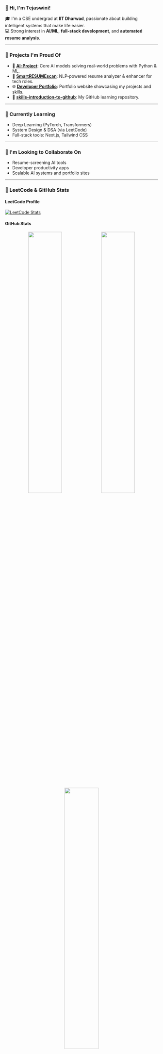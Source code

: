 ### 👋 Hi, I'm Tejaswini!

🎓 I'm a CSE undergrad at **IIT Dharwad**, passionate about building intelligent systems that make life easier.  
💻 Strong interest in **AI/ML**, **full-stack development**, and **automated resume analysis**.

---

### 🔭 Projects I'm Proud Of

- 🧠 [**AI-Project**](https://github.com/Sotejaswini/AI-project): Core AI models solving real-world problems with Python & ML.
- 📄 [**SmartRESUMEscan**](https://github.com/Sotejaswini/SmartRESUMEscan): NLP-powered resume analyzer & enhancer for tech roles.
- 🌐 [**Developer Portfolio**](https://github.com/Sotejaswini/developer-portfolio): Portfolio website showcasing my projects and skills.
- 🎯 [**skills-introduction-to-github**](https://github.com/Sotejaswini/skills-introduction-to-github): My GitHub learning repository.

---

### 🌱 Currently Learning

- Deep Learning (PyTorch, Transformers)
- System Design & DSA (via LeetCode)
- Full-stack tools: Next.js, Tailwind CSS

---

### 🤝 I'm Looking to Collaborate On

- Resume-screening AI tools  
- Developer productivity apps  
- Scalable AI systems and portfolio sites

---

### 🧠 LeetCode & GitHub Stats

#### LeetCode Profile
[![LeetCode Stats](https://leetcard.jacoblin.cool/ChiduralaTejaswini?theme=dark&font=Roboto&ext=activity)](https://leetcode.com/u/ChiduralaTejaswini/)

#### GitHub Stats
<p align="center">
  <img src="https://github-readme-stats.vercel.app/api?username=Sotejaswini&show_icons=true&theme=github_dark&hide_title=true" width="47%"/>
  <img src="https://github-readme-streak-stats.herokuapp.com/?user=Sotejaswini&theme=github-dark-blue" width="47%"/>
  <br/>
  <img src="https://github-readme-stats.vercel.app/api/top-langs/?username=Sotejaswini&layout=compact&theme=github_dark&langs_count=8" width="47%"/>
</p>

---

### ⚡ Skills

- **Languages:** Python, JavaScript, C++, TypeScript, C
- **Web:** React, Node.js, Express, Next.js, TailwindCSS, HTML/CSS
- **AI/ML:** NumPy, Pandas, Scikit-learn, Matplotlib, NLTK, Transformers
- **Tools:** GitHub, VS Code, Linux, Postman, Figma

---

### 📫 How to Reach Me

- 📧 Email: tejaswinicse21@iitdh.ac.in
- 💼 LinkedIn: [linkedin.com/in/tejaswini-c](https://www.linkedin.com/in/tejaswini-c/)
- 🌐 Portfolio: [tejaswini.dev](https://github.com/Sotejaswini/developer-portfolio)

---

### 😄 Pronouns

She / Her

---

### ⚡ Fun Fact

**I taught an AI to read resumes, now it roasts mine better than recruiters do!** 😅

---

*Thanks for visiting! Let’s build something awesome together.*
### 👋 Hi, I'm Tejaswini!

🎓 I'm a CSE undergrad at **IIT Dharwad**, passionate about building intelligent systems that make life easier.  
💻 Strong interest in **AI/ML**, **full-stack development**, and **automated resume analysis**.

---

### 🔭 Projects I'm Proud Of

- 🧠 [**AI-Project**](https://github.com/Sotejaswini/AI-project): Core AI models solving real-world problems with Python & ML.
- 📄 [**SmartRESUMEscan**](https://github.com/Sotejaswini/SmartRESUMEscan): NLP-powered resume analyzer & enhancer for tech roles.
- 🌐 [**Developer Portfolio**](https://github.com/Sotejaswini/developer-portfolio): Portfolio website showcasing my projects and skills.
- 🎯 [**skills-introduction-to-github**](https://github.com/Sotejaswini/skills-introduction-to-github): My GitHub learning repository.

---

### 🌱 Currently Learning

- Deep Learning (PyTorch, Transformers)
- System Design & DSA (via LeetCode)
- Full-stack tools: Next.js, Tailwind CSS

---

### 🤝 I'm Looking to Collaborate On

- Resume-screening AI tools  
- Developer productivity apps  
- Scalable AI systems and portfolio sites

---

### 🧠 LeetCode & GitHub Stats

#### LeetCode Info
![LeetCode Streak](https://leetcard.jacoblin.cool/Sotejaswini?theme=dark&font=Roboto&ext=activity)

#### GitHub Stats
<p align="center">
  <img src="https://github-readme-stats.vercel.app/api?username=Sotejaswini&show_icons=true&theme=github_dark&hide_title=true" width="47%"/>
  <img src="https://github-readme-streak-stats.herokuapp.com/?user=Sotejaswini&theme=github-dark-blue" width="47%"/>
  <br/>
  <img src="https://github-readme-stats.vercel.app/api/top-langs/?username=Sotejaswini&layout=compact&theme=github_dark&langs_count=8" width="47%"/>
</p>

---

### ⚡ Skills

- **Languages:** Python, JavaScript, C++, TypeScript, C
- **Web:** React, Node.js, Express, Next.js, TailwindCSS, HTML/CSS
- **AI/ML:** NumPy, Pandas, Scikit-learn, Matplotlib, NLTK, Transformers
- **Tools:** GitHub, VS Code, Linux, Postman, Figma

---

### 📫 How to Reach Me

- 📧 Email: tejaswinicse21@iitdh.ac.in
- 💼 LinkedIn: [linkedin.com/in/tejaswini-c](https://www.linkedin.com/in/tejaswini-c/)
- 🌐 Portfolio: [tejaswini.dev](https://github.com/Sotejaswini/developer-portfolio)

---

### 😄 Pronouns

She / Her

---

### ⚡ Fun Fact

**I taught an AI to read resumes, now it roasts mine better than recruiters do!** 😅

---

*Thanks for visiting! Let’s build something awesome together.*

# 👋 Hi, I'm Chidurala Tejaswini!

Prefinal-year CSE student at **IIT Dharwad** | 💻 Aspiring SDE with a passion for building intelligent, scalable software.

---

## About Me
- Focused on solving real-world problems using **AI, NLP**, and **Full-Stack Web Development**.
- I enjoy working on ML-based applications and automation tools.
- Currently exploring **Deep Learning**, **System Design**, and **Cloud-native development**.

---

## Featured Projects

- [**SmartRESUMEscan**](https://github.com/Sotejaswini/SmartRESUMEscan)  
  NLP-powered resume analysis tool that extracts skills, recommends improvements, and clusters job-role matches.  
  *(Python, Scikit-learn, NLTK, Regex)*

- [**AI-project**](https://github.com/Sotejaswini/AI-project)  
  Core AI algorithm implementations – search, problem-solving, heuristics, and decision-making agents.  
  *(Python, AIMA-style logic)*

---

## 💡 Skills

**Languages**: Python, JavaScript, C/C++  
**Libraries/Tools**: NumPy, Pandas, Scikit-learn, NLTK, Regex  
**Web Dev**: HTML, CSS, JavaScript, React, Next.js, Tailwind  
**Tools & Platforms**: Git, GitHub, VSCode, Linux
**Soft Skills**: Communication, Time Management, Team Collaboration

---

## Competitive Programming

- 🔗 **LeetCode**: (https://leetcode.com/u/ChiduralaTejaswini/) <!-- Replace with your actual link -->
  - Solved 250+ problems in data structures, algorithms, and system design.
  - Strong grasp on arrays, recursion, dynamic programming, and graphs.

---
## 📫 Let's Connect!
- 📧 Email: yonsiniwsajet17@gmail.com  
- 💼 LinkedIn: (https://www.linkedin.com/in/chidurala-tejaswini-babb63269) <!-- Replace with your actual link -->
---

## 😄 Pronouns:  
She/Her  

---

## ⚡ Fun fact:  
I taught an AI to read resumes, now it roasts mine better than recruiters do!
